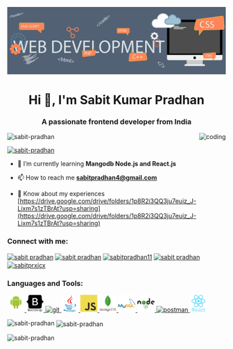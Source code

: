 ![logo](https://github.com/Sabit-pradhan/Sabit-pradhan/blob/main/git%20banner.gif)
<h1 align="center">Hi 👋, I'm Sabit Kumar Pradhan</h1>
<h3 align="center">A passionate frontend developer from  India</h3>
<img align="right" alt="coding" width"400" src="https://store.outsourcingpundit.com/wp-content/uploads/2019/01/focus-animation.gif">
<p align="left"> <img src="https://komarev.com/ghpvc/?username=sabit-pradhan&label=Profile%20views&color=0e75b6&style=flat" alt="sabit-pradhan" /> </p>

<p align="left"> <a href="https://github.com/ryo-ma/github-profile-trophy"><img src="https://github-profile-trophy.vercel.app/?username=sabit-pradhan" alt="sabit-pradhan" /></a> </p>

- 🌱 I’m currently learning **Mangodb Node.js and React.js**

- 📫 How to reach me **sabitpradhan4@gmail.com**

- 📄 Know about my experiences [https://drive.google.com/drive/folders/1p8R2i3QQ3ju7euiz_J-Lixm7s1zTBrAt?usp=sharing](https://drive.google.com/drive/folders/1p8R2i3QQ3ju7euiz_J-Lixm7s1zTBrAt?usp=sharing)

<h3 align="left">Connect with me:</h3>
<p align="left">
<a href="https://linkedin.com/in/sabit pradhan" target="blank"><img align="center" src="https://raw.githubusercontent.com/rahuldkjain/github-profile-readme-generator/master/src/images/icons/Social/linked-in-alt.svg" alt="sabit pradhan" height="30" width="40" /></a>
<a href="https://fb.com/sabit pradhan" target="blank"><img align="center" src="https://raw.githubusercontent.com/rahuldkjain/github-profile-readme-generator/master/src/images/icons/Social/facebook.svg" alt="sabit pradhan" height="30" width="40" /></a>
<a href="https://instagram.com/sabitpradhan11" target="blank"><img align="center" src="https://raw.githubusercontent.com/rahuldkjain/github-profile-readme-generator/master/src/images/icons/Social/instagram.svg" alt="sabitpradhan11" height="30" width="40" /></a>
<a href="https://www.hackerrank.com/sabit pradhan" target="blank"><img align="center" src="https://raw.githubusercontent.com/rahuldkjain/github-profile-readme-generator/master/src/images/icons/Social/hackerrank.svg" alt="sabit pradhan" height="30" width="40" /></a>
<a href="https://auth.geeksforgeeks.org/user/sabitprxjcx" target="blank"><img align="center" src="https://raw.githubusercontent.com/rahuldkjain/github-profile-readme-generator/master/src/images/icons/Social/geeks-for-geeks.svg" alt="sabitprxjcx" height="30" width="40" /></a>
</p>

<h3 align="left">Languages and Tools:</h3>
<p align="left"> <a href="https://developer.android.com" target="_blank" rel="noreferrer"> <img src="https://raw.githubusercontent.com/devicons/devicon/master/icons/android/android-original-wordmark.svg" alt="android" width="40" height="40"/> </a> <a href="https://getbootstrap.com" target="_blank" rel="noreferrer"> <img src="https://raw.githubusercontent.com/devicons/devicon/master/icons/bootstrap/bootstrap-plain-wordmark.svg" alt="bootstrap" width="40" height="40"/> </a> <a href="https://git-scm.com/" target="_blank" rel="noreferrer"> <img src="https://www.vectorlogo.zone/logos/git-scm/git-scm-icon.svg" alt="git" width="40" height="40"/> </a> <a href="https://www.java.com" target="_blank" rel="noreferrer"> <img src="https://raw.githubusercontent.com/devicons/devicon/master/icons/java/java-original.svg" alt="java" width="40" height="40"/> </a> <a href="https://developer.mozilla.org/en-US/docs/Web/JavaScript" target="_blank" rel="noreferrer"> <img src="https://raw.githubusercontent.com/devicons/devicon/master/icons/javascript/javascript-original.svg" alt="javascript" width="40" height="40"/> </a> <a href="https://www.mongodb.com/" target="_blank" rel="noreferrer"> <img src="https://raw.githubusercontent.com/devicons/devicon/master/icons/mongodb/mongodb-original-wordmark.svg" alt="mongodb" width="40" height="40"/> </a> <a href="https://www.mysql.com/" target="_blank" rel="noreferrer"> <img src="https://raw.githubusercontent.com/devicons/devicon/master/icons/mysql/mysql-original-wordmark.svg" alt="mysql" width="40" height="40"/> </a> <a href="https://nodejs.org" target="_blank" rel="noreferrer"> <img src="https://raw.githubusercontent.com/devicons/devicon/master/icons/nodejs/nodejs-original-wordmark.svg" alt="nodejs" width="40" height="40"/> </a> <a href="https://postman.com" target="_blank" rel="noreferrer"> <img src="https://www.vectorlogo.zone/logos/getpostman/getpostman-icon.svg" alt="postman" width="40" height="40"/> </a> <a href="https://reactjs.org/" target="_blank" rel="noreferrer"> <img src="https://raw.githubusercontent.com/devicons/devicon/master/icons/react/react-original-wordmark.svg" alt="react" width="40" height="40"/> </a> </p>

<p><img align="left" src="https://github-readme-stats.vercel.app/api/top-langs?username=sabit-pradhan&show_icons=true&locale=en&layout=compact" alt="sabit-pradhan" /></p>

<p>&nbsp;<img align="center" src="https://github-readme-stats.vercel.app/api?username=sabit-pradhan&show_icons=true&locale=en" alt="sabit-pradhan" /></p>

<p><img align="center" src="https://github-readme-streak-stats.herokuapp.com/?user=sabit-pradhan&" alt="sabit-pradhan" /></p>
